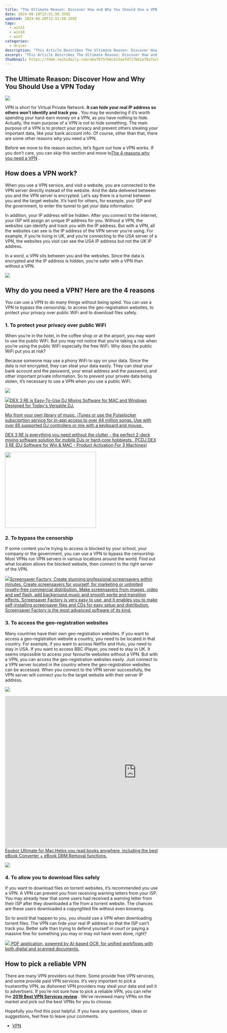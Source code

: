 ```yaml
---
title: "The Ultimate Reason: Discover How and Why You Should Use a VPN Today!"
date: 2024-08-19T12:51:50.359Z
updated: 2024-08-20T12:51:50.359Z
tags:
  - win11
  - win10
  - win7
categories:
  - driver
description: "This Article Describes The Ultimate Reason: Discover How and Why You Should Use a VPN Today!"
excerpt: "This Article Describes The Ultimate Reason: Discover How and Why You Should Use a VPN Today!"
thumbnail: https://thmb.techidaily.com/a6af875fb6cb15aafd717b61af0a7acb112fadf86579f433a8538feaaaa997ff.jpg
---
```


## The Ultimate Reason: Discover How and Why You Should Use a VPN Today

![](https://images.drivereasy.com/wp-content/uploads/2019/01/img_5c3440d24e4bc.jpg)

 VPN is short for Virtual Private Network. **It can hide your real IP address so others won’t identify and track you** . You may be wondering if it’s worth spending your hard-earn money on a VPN, as you have nothing to hide. Actually, the main purpose of a VPN is not to hide something. The main purpose of a VPN is to protect your privacy and prevent others stealing your important data, like your bank account info. Of course, other than that, there are some other reasons why you need a VPN.

 Before we move to the reason section, let’s figure out how a VPN works. If you don’t care, you can skip this section and move to[The 4 reasons why you need a VPN](https://tools.techidaily.com/drivereasy/download/) .

## How does a VPN work?

 When you use a VPN service, and visit a website, you are connected to the VPN server directly instead of the website. And the data delivered between you and the VPN server is encrypted. Let’s say there is a tunnel between you and the target website. It’s hard for others, for example, your ISP and the government, to enter the tunnel to get your data information.

 In addition, your IP address will be hidden. After you connect to the internet, your ISP will assign an unique IP address for you. Without a VPN, the websites can identify and track you with the IP address. But with a VPN, all the websites can see is the IP address of the VPN server you’re using. For example, if you’re living in UK, and you’re connecting to the USA server of a VPN, the websites you visit can see the USA IP address but not the UK IP address.

 In a word, a VPN sits between you and the websites. Since the data is encrypted and the IP address is hidden, you’re safer with a VPN than without a VPN.

![](https://images.drivereasy.com/wp-content/uploads/2019/01/VPN_site-to-site.jpg)

## Why do you need a VPN? Here are the 4 reasons

 You can use a VPN to do many things without being spied. You can use a VPN to bypass the censorship, to access the geo-registration websites, to protect your privacy over public WiFi and to download files safely.

### 1\. To protect your privacy over public WiFi

 When you’re in the hotel, in the coffee shop or at the airport, you may want to use the public WiFi. But you may not notice that you’re taking a risk when you’re using the public WiFi especially the free WiFi. Why does the public WiFi put you at risk?

 Because someone may use a phony WiFi to spy on your data. Since the data is not encrypted, they can steal your data easily. They can steal your bank account and the password, your email address and the password, and other important private information. So to prevent your private data being stolen, it’s necessary to use a VPN when you use a public WiFi.

![](https://images.drivereasy.com/wp-content/uploads/2019/01/img_5c343ce1cc2ef.jpg)

<!-- affiliate ads begin -->
<a href="https://shop.pcdj.com/order/checkout.php?PRODS=4698827&QTY=1&AFFILIATE=108875&CART=1"> <img src="https://secure.avangate.com/images/merchant/47f4b6321e9fd8e8f7326a6adc1a7c1e/products/dex3REpage-newmainscreenshot.png" border="0">DEX 3 RE is Easy-To-Use DJ Mixing Software for MAC and Windows Designed for Today's Versatile DJ. 

 Mix from your own library of music, iTunes or use the Pulselocker subsciprtion service for in-app access to over 44 million songs. Use with over 85 supported DJ controllers or mix with a keyboard and mouse.  

 DEX 3 RE is everything you need without the clutter - the perfect 2-deck mixing software solution for mobile DJs or hard-core hobbiests.  
 PCDJ DEX 3 RE (DJ Software for Win & MAC - Product Activation For 3 Machines)</a>
<!-- affiliate ads end -->
<!-- affiliate ads begin -->
<a href="https://boody-eco-wear.pxf.io/c/5597632/1567905/13846" target="_top" id="1567905"><img src="//a.impactradius-go.com/display-ad/13846-1567905" border="0" alt="" width="300" height="250"/></a><img height="0" width="0" src="https://imp.pxf.io/i/5597632/1567905/13846" style="position:absolute;visibility:hidden;" border="0" />
<!-- affiliate ads end -->
### 2\. To bypass the censorship

 If some content you’re trying to access is blocked by your school, your company or the government, you can use a VPN to bypass the censorship. Most VPNs run VPN servers in various locations around the world. Find out what location allows the blocked website, then connect to the right server of the VPN.

<!-- affiliate ads begin -->
<a href="https://secure.2checkout.com/order/checkout.php?PRODS=194977&QTY=1&AFFILIATE=108875&CART=1"><img src="https://www.blumentals.net/scrfactory/images/screensaver-software.png" border="0">Screensaver Factory, Create stunning professional screensavers within minutes. Create screensavers for yourself, for marketing or unlimited royalty-free commercial distribution. Make screensavers from images, video and swf flash, add background music and smooth sprite and transition effects. Screensaver Factory is very easy to use, and it enables you to make self-installing screensaver files and CDs for easy setup and distribution. Screensaver Factory is the most advanced software of its kind.</a>
<!-- affiliate ads end -->
### 3\. To access the geo-registration websites

 Many countries have their own geo-registration websites. If you want to access a geo-registration website a country, you need to be located in that country. For example, if you want to access Netflix and Hulu, you need to stay in USA. If you want to access BBC iPlayer, you need to stay in UK. It seems impossible to access your favourite websites without a VPN. But with a VPN, you can access the geo-registration websites easily. Just connect to a VPN server located in the country where the geo-registration websites can be accessed. When you connect to the VPN server successfully, the VPN server will connect you to the target website with their server IP address.

![](https://images.drivereasy.com/wp-content/uploads/2019/01/img_5c343e094143c.jpg)

<!-- affiliate ads begin -->
<a href="https://secure.2checkout.com/order/checkout.php?PRODS=4599952&QTY=1&AFFILIATE=108875&CART=1"><iframe width="864" height="500" src="https://www.youtube.com/embed/jVnfr5HudQw" title="The Latest and Easiest Solution to Remove Kindle DRM on Windows (without Degrading)" frameborder="0" allow="accelerometer; autoplay; clipboard-write; encrypted-media; gyroscope; picture-in-picture; web-share" referrerpolicy="strict-origin-when-cross-origin" allowfullscreen></iframe>Epubor Ultimate for Mac:Helps you read books anywhere, including the best eBook Converter + eBook DRM Removal functions.</a>
<!-- affiliate ads end -->
<!-- affiliate ads begin -->
<a href="https://shop.copernic.com/order/checkout.php?PRODS=41033095&QTY=1&AFFILIATE=108875&CART=1"><img src="https://secure.2checkout.com/images/merchant/8d30aa96e72440759f74bd2306c1fa3d/Copernic-2023-Affiliate-728x90-Advanced-3YR.png" border="0"></a>
<!-- affiliate ads end -->
### 4\. To allow you to download files safely

 If you want to download files on torrent websites, it’s recommended you use a VPN. A VPN can prevent you from receiving warning letters from your ISP. You may already hear that some users had received a warning letter from their ISP after they downloaded a file from a torrent website. The chances are these users downloaded a copyrighted file without even knowing.

 So to avoid that happen to you, you should use a VPN when downloading torrent files. The VPN can hide your real IP address so that the ISP can’t track you. Better safe than trying to defend yourself in court or paying a massive fine for something you may or may not have even done, right?

<!-- affiliate ads begin -->
<a href="https://checkout.abbyy.com/order/checkout.php?PRODS=39254549&QTY=1&AFFILIATE=108875&CART=1"> <img src="https://secure.avangate.com/images/merchant/0e5fb5c76fca16adbee503c9aff393cd/products/8_FR-Badges-NEW-FR-Standard-16-WIN-200.png" border="0"> PDF application, powered by AI-based OCR, for unified workflows with both digital and scanned documents. </a>
<!-- affiliate ads end -->
## How to pick a reliable VPN

 There are many VPN providers out there. Some provide free VPN services, and some provide paid VPN services. It’s very important to pick a trustworthy VPN, as dishonest VPN providers may steal your data and sell it to advertisers. If you’re not sure how to pick a reliable VPN, you can refer the **[2019 Best VPN Services review](https://tools.techidaily.com/drivereasy/download/)**  . We’ve reviewed many VPNs on the market and pick out the best VPNs for you to choose.

 Hopefully you find this post helpful. If you have any questions, ideas or suggestions, feel free to leave your comments.

* [VPN](https://tools.techidaily.com/drivereasy/download/)

<ins class="adsbygoogle"
     style="display:block"
     data-ad-format="autorelaxed"
     data-ad-client="ca-pub-7571918770474297"
     data-ad-slot="1223367746"></ins>



<ins class="adsbygoogle"
     style="display:block"
     data-ad-client="ca-pub-7571918770474297"
     data-ad-slot="8358498916"
     data-ad-format="auto"
     data-full-width-responsive="true"></ins>


